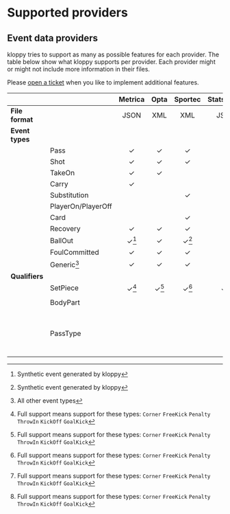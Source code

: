 # Supported providers

## Event data providers

kloppy tries to support as many as possible features for each provider. The table below show what kloppy supports per provider. Each provider might or might not include more information in their files.

Please [open a ticket](https://github.com/PySport/kloppy/issues) when you like to implement additional features.

||| Metrica | Opta | Sportec | Statsbomb | Wyscout |
|-|-|:-:|:-:|:-:|:-:|:-:|
|**File format**||JSON|XML|XML|JSON|JSON|
|**Event types**|
||Pass|✓|✓|✓|✓|✓|
||Shot|✓|✓|✓|✓|✓|
||TakeOn|✓|✓||✓|✓|✓|
||Carry|✓|||✓||
||Substitution|||✓|✓||
||PlayerOn/PlayerOff||||✓||
||Card|||✓|✓|✓|
||Recovery|✓|✓|✓|✓|✓|
||BallOut|✓[^2]|✓|✓[^2]|✓|✓|
||FoulCommitted|✓|✓|✓|✓|✓|
||Generic[^1]|✓|✓|✓|✓|✓|s
|**Qualifiers**|
||SetPiece|✓[^3]|✓[^3]|✓[^3]|✓[^3]|✓[^3]
||BodyPart|||||`RightFoot` `LeftFoot`
||PassType|||||`Cross` `Hand` `Head` `High` `Launch` `Simple` `Smart`

[^1]: All other event types
[^2]: Synthetic event generated by kloppy
[^3]: Full support means support for these types: `Corner` `FreeKick` `Penalty` `ThrowIn` `KickOff` `GoalKick`

